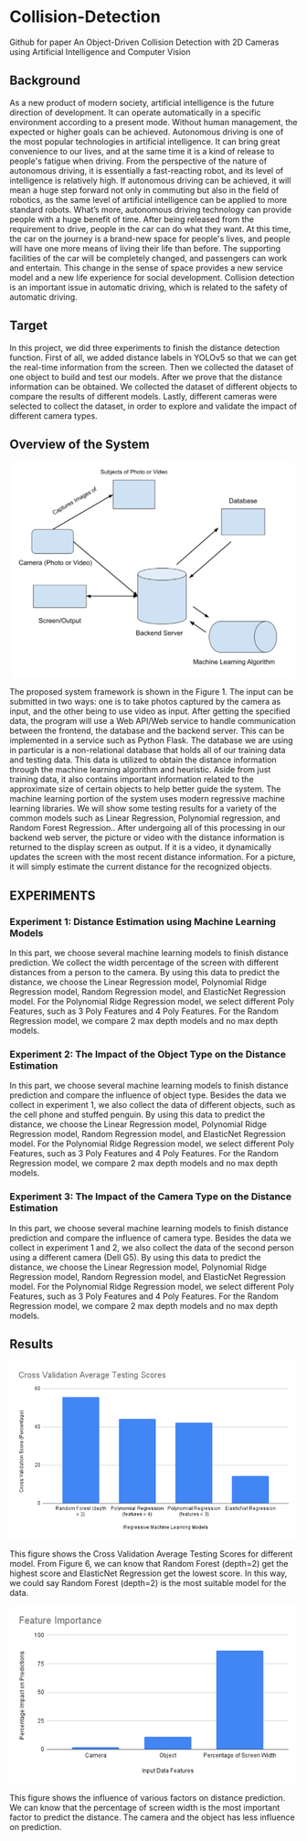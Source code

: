 # Collision-Detection
Github for paper An Object-Driven Collision Detection with 2D Cameras using Artificial Intelligence and Computer Vision
## Background
As a new product of modern society, artificial intelligence is the future direction of development. It can operate automatically in a specific environment according to a present mode. Without human management, the expected or higher goals can be achieved. Autonomous driving is one of the most popular technologies in artificial intelligence. It can bring great convenience to our lives, and at the same time it is a kind of release to people's fatigue when driving. From the perspective of the nature of autonomous driving, it is essentially a fast-reacting robot, and its level of intelligence is relatively high. If autonomous driving can be achieved, it will mean a huge step forward not only in commuting but also in the field of robotics, as the same level of artificial intelligence can be applied to more standard robots. What’s more, autonomous driving technology can provide people with a huge benefit of time. After being released from the requirement to drive, people in the car can do what they want. At this time, the car on the journey is a brand-new space for people's lives, and people will have one more means of living their life than before. The supporting facilities of the car will be completely changed, and passengers can work and entertain. This change in the sense of space provides a new service model and a new life experience for social development. Collision detection is an important issue in automatic driving, which is related to the safety of automatic driving.
## Target
In this project, we did three experiments to finish the distance detection function. First of all, we added distance labels in YOLOv5 so that we can get the real-time information from the screen. Then we collected the dataset of one object to build and test our models. After we prove that the distance information can be obtained. We collected the dataset of different objects to compare the results of different models. Lastly, different cameras were selected to collect the dataset, in order to explore and validate the impact of different camera types.
## Overview of the System
<p align="center">
  <img src="https://github.com/hugh58623/Collision-Detection/blob/main/system%20overview.png?raw=true" alt="Overview of the System"/>
</p>

The proposed system framework is shown in the Figure 1. The input can be submitted in two ways: one is to take photos captured by the camera as input, and the other being to use video as input. After getting the specified data, the program will use a Web API/Web service to handle communication between the frontend, the database and the backend server. This can be implemented in a service such as Python Flask. The database we are using in particular is a non-relational database that holds all of our training data and testing data. This data is utilized to obtain the distance information through the machine learning algorithm and heuristic. Aside from just training data, it also contains important information related to the approximate size of certain objects to help better guide the system. The machine learning portion of the system uses modern regressive machine learning libraries. We will show some testing results for a variety of the common models such as Linear Regression, Polynomial regression, and Random Forest Regression.. After undergoing all of this processing in our backend web server, the picture or video with the distance information is returned to the display screen as output. If it is a video, it dynamically updates the screen with the most recent distance information. For a picture, it will simply estimate the current distance for the recognized objects.
## EXPERIMENTS
### Experiment 1: Distance Estimation using Machine Learning Models
In this part, we choose several machine learning models to finish distance prediction. We collect the width percentage of the screen with different distances from a person to the camera.
By using this data to predict the distance, we choose the Linear Regression model, Polynomial Ridge Regression model, Random Regression model, and ElasticNet Regression model. For the Polynomial Ridge Regression model, we select different Poly Features, such as 3 Poly Features and 4 Poly Features. For the Random Regression model, we compare 2 max depth models and no max depth models. 
### Experiment 2: The Impact of the Object Type on the Distance Estimation
In this part, we choose several machine learning models to finish distance prediction and compare the influence of object type. Besides the data we collect in experiment 1, we also collect the data of different objects, such as the cell phone and stuffed penguin.
By using this data to predict the distance, we choose the Linear Regression model, Polynomial Ridge Regression model, Random Regression model, and ElasticNet Regression model. For the Polynomial Ridge Regression model, we select different Poly Features, such as 3 Poly Features and 4 Poly Features. For the Random Regression model, we compare 2 max depth models and no max depth models. 
### Experiment 3: The Impact of the Camera Type on the Distance Estimation
In this part, we choose several machine learning models to finish distance prediction and compare the influence of camera type. Besides the data we collect in experiment 1 and 2, we also collect the data of the second person using a different camera (Dell G5).
By using this data to predict the distance, we choose the Linear Regression model, Polynomial Ridge Regression model, Random Regression model, and ElasticNet Regression model. For the Polynomial Ridge Regression model, we select different Poly Features, such as 3 Poly Features and 4 Poly Features. For the Random Regression model, we compare 2 max depth models and no max depth models. 
## Results
<p align="center">
  <img src="https://github.com/hugh58623/Collision-Detection/blob/main/Cross%20Validation%20Average%20Testing%20Scores.png?raw=true" alt="Cross Validation Average Testing Scores"/>
</p>
This figure shows the Cross Validation Average Testing Scores for different model. From Figure 6, we can know that Random Forest (depth=2) get the highest score and ElasticNet Regression get the lowest score. In this way, we could say Random Forest (depth=2) is the most suitable model for the data.
<p align="center">
  <img src="https://github.com/hugh58623/Collision-Detection/blob/main/Feature%20Importance.png?raw=true" alt="Feature Importance"/>
</p>
This figure shows the influence of various factors on distance prediction. We can know that the percentage of screen width is the most important factor to predict the distance. The camera and the object has less influence on prediction.
